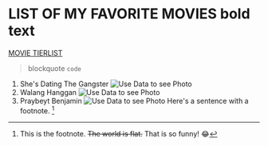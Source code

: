 # LIST OF MY FAVORITE MOVIES **bold text**
[MOVIE TIERLIST](https://www.FMovies.com)
> blockquote
`code`
1. She's Dating The Gangster
![Use Data to see Photo](secret-movie-files-episode-2-820.jpeg)
3. Walang Hanggan
![Use Data to see Photo](Walang_Hanggan-titlecard.jpg)
5. Praybeyt Benjamin 
![Use Data to see Photo](Praybeytbenjofficial.jpg)
Here's a sentence with a footnote. [^1]

[^1]: This is the footnote.
~~The world is flat.~~
That is so funny! :joy:
